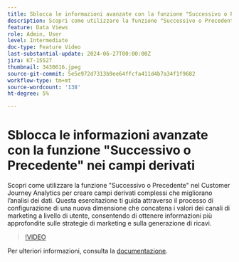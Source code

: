 ```yaml
---
title: Sblocca le informazioni avanzate con la funzione "Successivo o Precedente" nei campi derivati
description: Scopri come utilizzare la funzione "Successivo o Precedente" nel Customer Journey Analytics per creare campi derivati complessi che migliorano l’analisi dei dati. Questa esercitazione ti guida attraverso il processo di configurazione di una nuova dimensione che concatena i valori dei canali di marketing a livello di utente, consentendo di ottenere informazioni più approfondite sulle strategie di marketing e sulla generazione di ricavi.
feature: Data Views
role: Admin, User
level: Intermediate
doc-type: Feature Video
last-substantial-update: 2024-06-27T00:00:00Z
jira: KT-15527
thumbnail: 3430616.jpeg
source-git-commit: 5e5e972d7313b9ee64ffcfa411d4b7a34f1f9682
workflow-type: tm+mt
source-wordcount: '138'
ht-degree: 5%

---
```


# Sblocca le informazioni avanzate con la funzione &quot;Successivo o Precedente&quot; nei campi derivati

Scopri come utilizzare la funzione &quot;Successivo o Precedente&quot; nel Customer Journey Analytics per creare campi derivati complessi che migliorano l’analisi dei dati. Questa esercitazione ti guida attraverso il processo di configurazione di una nuova dimensione che concatena i valori dei canali di marketing a livello di utente, consentendo di ottenere informazioni più approfondite sulle strategie di marketing e sulla generazione di ricavi.

>[!VIDEO](https://video.tv.adobe.com/v/3430616/?learn=on)

Per ulteriori informazioni, consulta la [documentazione](https://experienceleague.adobe.com/en/docs/analytics-platform/using/cja-dataviews/derived-fields).
